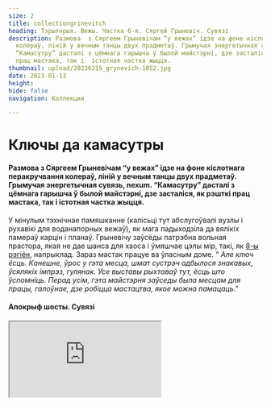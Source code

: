 ```yaml
---
size: 2
title: collectiongrinevitch
heading: Тэрыторыя. Вежы. Частка 6-я. Сяргей Грыневіч. Сувязі
description: Размова  з Сяргеем Грыневічам “у вежах” ідзе на фоне кіслотнага перакручвання
  колераў, ліній у вечным танцы двух прадметаў. Грымучая энергетычная сувязь, nexum.
  “Камасутру” дасталі з цёмнага гарышча ў былой майстэрні, дзе засталіся, як рэшткі
  прац мастака, так і  істотная частка жыцця.
thumbnail: upload/20230215_grynevich-1052.jpg
date: 2023-01-13
height: 
hide: false
navigation: Коллекции

---
```

# **Ключы да камасутры**

#### Размова  з Сяргеем Грыневічам “у вежах” ідзе на фоне кіслотнага перакручвання колераў, ліній у вечным танцы двух прадметаў. Грымучая энергетычная сувязь, nexum. “Камасутру” дасталі з цёмнага гарышча ў былой майстэрні, дзе засталіся, як рэшткі прац мастака, так і  істотная частка жыцця.

У мінулым тэхнічнае памяшканне (калісьці тут абслугоўвалі вузлы і рухавікі для воданапорных вежаў), як мага падыходзіла да вялікіх памераў карцін і планаў. Грыневічу заўсёды патрэбна вольная прастора, якая не дае шанса для хаоса і ўмяшчае цэлы мір,  такі, як [8-ы рэгіён](https://www.mamgrodno.com/panorama/pano2.html), напрыклад. Зараз мастак працуе ва ўласным доме. “ _Але ключ ёсць. Канешне, ўрос у гэта месца, шмат сустрэч адбылося знакавых, ўсялякіх імпрэз, гулянак. Усе выставы рыхтаваў тут, ёсць што ўспомніць. Перад усім, гэта майстэрня заўседы была месцам для працы, галоўнае, дзе робіцца мастацтва, якое можна памацаць_.”

#### Апокрыф шосты. Сувязі

<div><iframe class="youtube" src="https://www.youtube.com/embed/dVYcgy_S0KU"></div>

_Вежы нечым нагадваюць мастацкія сквоты у Парыжу. Ёсць ў іх багемная атмасфера. Тут перабывала народу шмат. Кілаграм кавы выпіваўся за тры, чатыры дні летам, бо  заўсёды прыходзілі людзі, прыязджалі нашы калегі: беларускія мастакі і з за мяжы. Кава пілася перманентна, проста без перапынку. Ну і ў вогуле прыгожае месца. Яно такое лакальнае, садочак невялічкі ёсць, і ў той самы час знаходзіцца ў цэнтры,  пры гэтым пастараль пэўная існуе_.

#### …Я не згодны, што ў мяне кахання няма

_“Камасутра” – гэта таксама пра каханне, проста такая вобразная мова выбрана. У мяне цэлыя цыклы твораў прысвечаныя  жаночай прыгажосці. Ёсць сентэнцыя, якую я падтрымліваю, што на свеце існуе  дзве тэмы па вялікаму рахунку:  каханне і смерць,  ўсе астатняе – адгалінаванні. І там, дзе разбуральнае нешта у мастацтве, побач ідзе каханне. Цяжка падзяліць, таму што яны заўсёды разам, узаемадапаўняльныя адно адным.  Гэта ў абодвух накірунках нешта непазбежнае. Апошняя мая выстава “Дэмаграфія”, яна як раз была пра смерць, але і пра каханне_.

**Удакладненне ад mamgrodnо**: Доўжылася выстава ў мінулым року у Менску усяго 10 дзён, але пабіла  рэкорды двух дзесяцігоддзяў, толькі за апошнія 2 дні ў Палацы мастацтваў “Дэмаграфію” паглядзелі  амаль 19 тысяч назіральнікаў.

#### Белая палатно – самае прыгожае, цікавей, чым нешта

_Апошні час: он увогуле такі хуткі і зменлівы, што жыццё нашмат цікавей, чым само мастацтва. І мы павінны рэфлексаваць з пэўнай дыстанцыяй, з адлегласці, каб не стаць заменай той жа самай журналістыцы, рэпартажу. Павінны не толькі карамелькі  маляваць, але перапрацоўваць,  ставіць пытанні, якія іншыя галіны  дзейнасці не могуць паставіць перад чалавекам. Вось такі удзел цяперашняга мастацтва. Сапраўднага_.

![Imgur](https://i.imgur.com/zc1jL0D.jpg)

… _Белая палатно – самае прыгожае, цікавей, чым нешта. Аднак, цяпер працаваць немагчыма, вялікія высілкі трэба  прыкласці, каб заставіць сябе працаваць. Жыццё пастаўлена на паузу, але ж адзіным паратункам ад дэпрэсіі з’яўляецца праца. Вось такое замкнёнае кола. Пераадольваючы сваё эга, застаўляеш сябе нешта рабіць, і праз некаторы непрацяглы час забываешь пра дэпрэсію. Гэта самая выдатная тэрапія, лепей за ўсё. Ну і, канешне, тое што прыходзіцца працаваць ў стол, таму што пакуль магчымасці выставіцца няма, забанены ў краіне па ўсіх накірунках_.

#### Часам патыліца больш  красамоўная, чым твар

Дома ў Сяргея Грыневіча таксама абсталявана майстэрня, апошнія гады ён амаль ўвесь час там.  Працы, старыя і новыя: дастаўленыя з вернісажэй і, калі “алей яшчэ сохне”, чакаюць свайго часа.

_У майстэрні раптам апыняешся паміж Хрыстом і натоўпам, бездапаможны і бязлітасны, схаваўшыся за маскай і за сваім дзіцяці, і зноў спіны, патыліцы, маршы, гарматы, нешта шэранькае і ціхая птушачка ў клетачцы…  “_Спін  жаночых колькі я скалеозных панамалёўваў, часам спіна можа больш сказаць, чым твар. Патыліца больш  красамоўная, чым твар. Намаляваў нядаўна такого мужычка з вельмі характэрнай патыліцай. Працаўнік жкг, бачыш, вось які ён пазнавальны”_…

![Imgur](https://i.imgur.com/XiUU6qK.jpg)

_Каб асобна для душы намаляваць прыгажосць, гэта, канешне, я сабе забараняю. Гэта так, для людзей, калі надта просяць. Не ўмею адмаўляць, калі на пленэры ці галерэйшчыкі нешта просяць. Таксама нешта хочаш пакінуць сваё, прыгожае, так што гэта такая забарона, якая парушаецца час ад часу. Я люблю людзей маляваць, партрэты, а ёсць жа прыгожыя людзі.  Як не стараешся, а ўсе роўна прыгожыя. Мусіш маляваць прыгажосць, але_…

Неформальная история Башен + видео: [**Как Кася  и Бася оказались в тупике**](https://www.mamgrodno.com/projects/vejahistory.html)

Проект: Территория. Башни. Часть первая. [**Юрий Яковенко. Время**](https://www.mamgrodno.com/projects/timeyakovenko.html)

Проект: Территория. Башни. Часть вторая. [**Иван Русачек.Дом**](https://www.mamgrodno.com/projects/homerusachek.html)

Проект: Территория. Башни. Часть третья [**Александр Болдаков. Вода**](https://www.mamgrodno.com/projects/waterboldakov.html)

Проект: Территория. Башни. Часть четвертая [**Валентина Шоба. Дружба.**](https://www.mamgrodno.com/projects/friendshsiphoba.html)

Проект: Территория. Башни. Часть пятая [**Владимир Пантелеев. Семья**](https://www.mamgrodno.com/projects/familypanteleev.html)

[**Ўвесь праект "Тэрыторыя. Вежы" на беларускай мове**](https://www.mamgrodno.com/projects/belvezyall.html)

Аўтар текста: **Іна МАКСІМЧЫК**

Аўтар відэа: **Кацярына ГАРДЗЕЕВА**

**Абавазкова патрэбны дазвол ад аўтараў на перадрук у медыа**